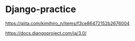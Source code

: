 # Django-practice
https://qiita.com/kimihiro_n/items/f3ce86472152b2676004

https://docs.djangoproject.com/ja/3.0/



